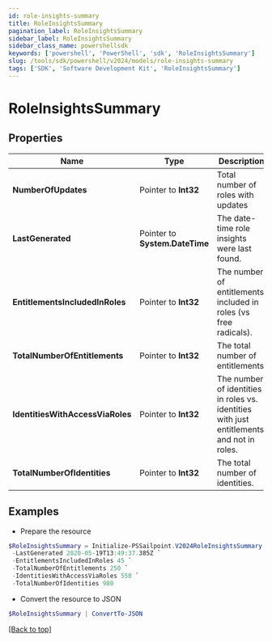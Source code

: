 ```yaml
---
id: role-insights-summary
title: RoleInsightsSummary
pagination_label: RoleInsightsSummary
sidebar_label: RoleInsightsSummary
sidebar_class_name: powershellsdk
keywords: ['powershell', 'PowerShell', 'sdk', 'RoleInsightsSummary'] 
slug: /tools/sdk/powershell/v2024/models/role-insights-summary
tags: ['SDK', 'Software Development Kit', 'RoleInsightsSummary']
---
```



# RoleInsightsSummary

## Properties

Name | Type | Description | Notes
------------ | ------------- | ------------- | -------------
**NumberOfUpdates** |  Pointer to **Int32** | Total number of roles with updates | [optional] 
**LastGenerated** |  Pointer to **System.DateTime** | The date-time role insights were last found. | [optional] 
**EntitlementsIncludedInRoles** |  Pointer to **Int32** | The number of entitlements included in roles (vs free radicals). | [optional] 
**TotalNumberOfEntitlements** |  Pointer to **Int32** | The total number of entitlements. | [optional] 
**IdentitiesWithAccessViaRoles** |  Pointer to **Int32** | The number of identities in roles vs. identities with just entitlements and not in roles. | [optional] 
**TotalNumberOfIdentities** |  Pointer to **Int32** | The total number of identities. | [optional] 

## Examples

- Prepare the resource
```powershell
$RoleInsightsSummary = Initialize-PSSailpoint.V2024RoleInsightsSummary  -NumberOfUpdates null `
 -LastGenerated 2020-05-19T13:49:37.385Z `
 -EntitlementsIncludedInRoles 45 `
 -TotalNumberOfEntitlements 250 `
 -IdentitiesWithAccessViaRoles 550 `
 -TotalNumberOfIdentities 980
```

- Convert the resource to JSON
```powershell
$RoleInsightsSummary | ConvertTo-JSON
```


[[Back to top]](#) 

